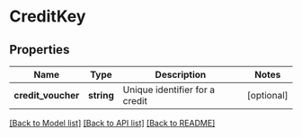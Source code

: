 # CreditKey

## Properties
Name | Type | Description | Notes
------------ | ------------- | ------------- | -------------
**credit_voucher** | **string** | Unique identifier for a credit | [optional] 

[[Back to Model list]](../README.md#documentation-for-models) [[Back to API list]](../README.md#documentation-for-api-endpoints) [[Back to README]](../README.md)


